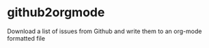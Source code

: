 # github2orgmode
Download a list of issues from Github and write them to an org-mode formatted file
